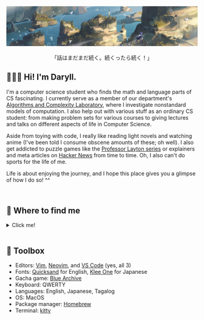 <div align="center">
  <img src="assets/elaina.jpeg" alt="banner">
</div>

<br>

<div align="center">
「話はまだまだ続く。続くったら続く！」
</div>

<h2>🙍🏻‍♂️ Hi! I'm Daryll.</h2>

I'm a computer science student who finds the math and language parts of CS fascinating. I currently serve as a member of our department's [Algorithms and Complexity Laboratory](https://aclab.dcs.upd.edu.ph/), where I investigate nonstandard models of computation. I also help out with various stuff as an ordinary CS student: from making problem sets for various courses to giving lectures and talks on different aspects of life in Computer Science.

Aside from toying with code, I really like reading light novels and watching anime (I've been told I consume obscene amounts of these; oh well). I also get addicted to puzzle games like the [Professor Layton series](https://en.wikipedia.org/wiki/Professor_Layton) or explainers and meta articles on [Hacker News](https://news.ycombinator.com/) from time to time. Oh, I also can't do sports for the life of me.

Life is about enjoying the journey, and I hope this place gives you a glimpse of how I do so! ^^

<br>

<h2>🔎 Where to find me</h2>

<details>

<summary>Click me!</summary>

<br>

✅ = I use it regularly, feel free to reach out!

❌ = I don't use it

✏️ = Circumstantial, check `Notes`

| `Platform`  | `Status` | `Notes`                                                            |
| ----------- | -------- | ------------------------------------------------------------------ |
| AniList     | ✅       | [`Daryll`](https://anilist.co/user/Daryll/)                        |
| Bookmeter   | ✅       | `ユイ`                                                             |
| Discord     | ✅       | `Daryll (_daryll_)`                                                |
| Email       | ✅       |                                                                    |
| Facebook    | ✏️       | I only use it for uni-related stuff and updating my profile, so... |
| GitHub      | ✅       |                                                                    |
| GitLab      | ❌       |                                                                    |
| Hacker News | ❌       |                                                                    |
| Instagram   | ❌       |                                                                    |
| LinkedIn    | ✏️       | I rarely use it                                                    |
| Mastodon    | ❌       |                                                                    |
| Messenger   | ✏️       | ✅ iff I know you                                                  |
| MyAnimeList | ❌       |                                                                    |
| Reddit      | ❌       |                                                                    |
| Steam       | ❌       |                                                                    |
| Threads     | ❌       |                                                                    |
| TikTok      | ❌       |                                                                    |
| Twitter     | ✅       | [`@daryll_ko`](https://twitter.com/daryll_ko)                      |

</details>

<br>

<h2>🧰 Toolbox</h2>

- Editors: [Vim](https://www.vim.org/), [Neovim](https://neovim.io/), and [VS Code](https://code.visualstudio.com/) (yes, all 3)
- Fonts: [Quicksand](https://fonts.google.com/specimen/Quicksand) for English, [Klee One](https://fonts.google.com/specimen/Klee+One) for Japanese
- Gacha game: [Blue Archive](https://bluearchive.nexon.com/home)
- Keyboard: QWERTY
- Languages: English, Japanese, Tagalog
- OS: MacOS
- Package manager: [Homebrew](https://brew.sh/)
- Terminal: [kitty](https://sw.kovidgoyal.net/kitty/)

